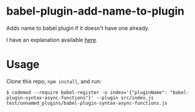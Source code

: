 # babel-plugin-add-name-to-plugin
Adds name to babel plugin if it doesn't have one already.

I have an explanation available [here](https://sarupbanskota.com/programming/babel/2017/06/23/writing-a-babel-codemod-plugin.html).




# Usage
Clone this repo, `npm install`, and run:

`$ codemod --require babel-register -o index='{"pluginName": "babel-plugin-syntax-async-functions"}' --plugin src/index.js test/unnamed_plugins/babel-plugin-syntax-async-functions.js`
